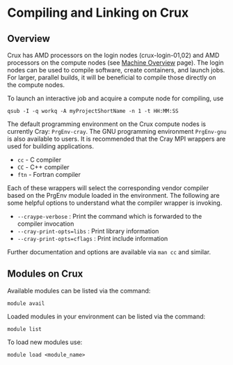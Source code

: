 # Compiling and Linking on Crux

## Overview
Crux has AMD processors on the login nodes (crux-login-01,02) and AMD
processors on the compute nodes (see [Machine
Overview](../hardware-overview/machine-overview.md) page). The login nodes can
be used to compile software, create containers, and launch jobs. For larger, parallel builds, it will be beneficial to compile those directly on the compute nodes.

To launch an interactive job and acquire a compute node for compiling, use

```
qsub -I -q workq -A myProjectShortName -n 1 -t HH:MM:SS
```

The default programming environment on the Crux compute nodes is currently Cray: `PrgEnv-cray`. The GNU programming environment `PrgEnv-gnu` is also available to users. It is recommended that the Cray MPI wrappers are used for building applications.

- `cc` - C compiler
- `CC` - C++ compiler
- `ftn` - Fortran compiler

Each of these wrappers will select the corresponding vendor compiler based on the PrgEnv module loaded in the environment. The following are some helpful options to understand what the compiler wrapper is invoking.

- `--craype-verbose` : Print the command which is forwarded to the compiler invocation
- `--cray-print-opts=libs` : Print library information
- `--cray-print-opts=cflags` : Print include information

Further documentation and options are available via `man cc` and similar.

## Modules on Crux

Available modules can be listed via the command:
```
module avail
```
Loaded modules in your environment can be listed via the command:
```
module list
```
To load new modules use:
```
module load <module_name>
```